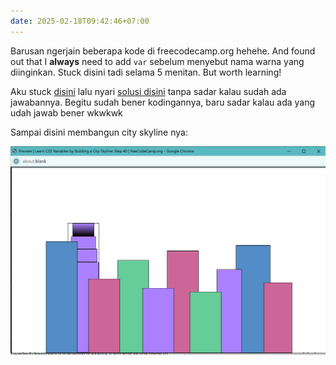 ```yaml
---
date: 2025-02-18T09:42:46+07:00
---
```

Barusan ngerjain beberapa kode di freecodecamp.org hehehe. And found out that I **always** need to add `var` sebelum menyebut nama warna yang diinginkan. Stuck disini tadi selama 5 menitan. But worth learning! 

Aku stuck [disini](https://www.freecodecamp.org/learn/2022/responsive-web-design/learn-css-variables-by-building-a-city-skyline/step-40) lalu nyari [solusi disini](https://forum.freecodecamp.org/t/background-property-linear-gradient-value-usage/511716) tanpa sadar kalau sudah ada jawabannya. Begitu sudah bener kodingannya, baru sadar kalau ada yang udah jawab bener wkwkwk

Sampai disini membangun city skyline nya:

![status bangunan skyline hari ini](bentukan-city-skyline-hari-ini.png)